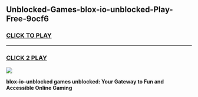 
## Unblocked-Games-blox-io-unblocked-Play-Free-9ocf6
<h3>
<a href="https://premium76.site?title=blox-io-unblocked&ref=23A">CLICK TO PLAY</a></h3>
<hr>

<h3>
<a href="https://premium76.site?title=blox-io-unblocked&ref=23A">CLICK 2 PLAY</a>
  
</h3>

<a href="https://premium76.site?title=blox-io-unblocked&ref=23A"><img src="https://clearcache.store/games.png"></a>


**blox-io-unblocked games unblocked: Your Gateway to Fun and Accessible Online Gaming**
